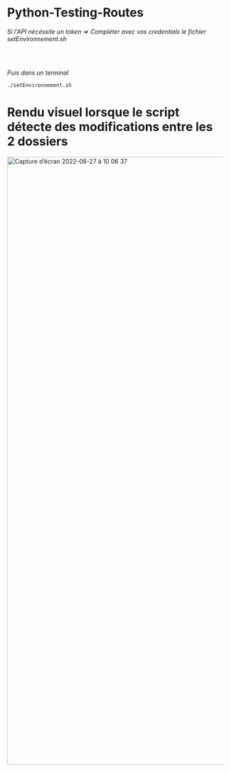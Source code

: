 # Python-Testing-Routes

 *Si l'API nécéssite un token => Compléter avec vos credentials le fichier setEnvironnement.sh*
 
 <br>
 <br>
 
 *Puis dans un terminal*

```
./setEnvironnement.sh 
```

# Rendu visuel lorsque le script détecte des modifications entre les 2 dossiers

<img width="1420" alt="Capture d’écran 2022-06-27 à 10 06 37" src="https://user-images.githubusercontent.com/89834824/175892219-775c866e-6d9d-4133-b37e-9eb5cfc891ce.png">
